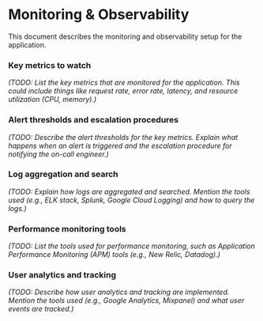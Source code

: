 # Monitoring & Observability

This document describes the monitoring and observability setup for the application.

### Key metrics to watch

_(TODO: List the key metrics that are monitored for the application. This could include things like request rate, error rate, latency, and resource utilization (CPU, memory).)_

### Alert thresholds and escalation procedures

_(TODO: Describe the alert thresholds for the key metrics. Explain what happens when an alert is triggered and the escalation procedure for notifying the on-call engineer.)_

### Log aggregation and search

_(TODO: Explain how logs are aggregated and searched. Mention the tools used (e.g., ELK stack, Splunk, Google Cloud Logging) and how to query the logs.)_

### Performance monitoring tools

_(TODO: List the tools used for performance monitoring, such as Application Performance Monitoring (APM) tools (e.g., New Relic, Datadog).)_

### User analytics and tracking

_(TODO: Describe how user analytics and tracking are implemented. Mention the tools used (e.g., Google Analytics, Mixpanel) and what user events are tracked.)_
